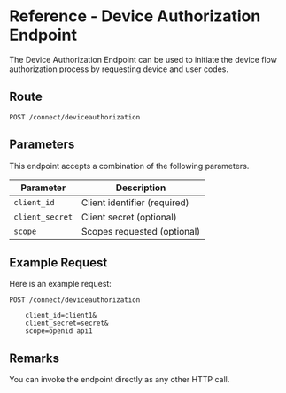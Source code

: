 # Reference - Device Authorization Endpoint

The Device Authorization Endpoint can be used to initiate the device flow authorization process by requesting device and user codes.

## Route

`POST /connect/deviceauthorization`

## Parameters

This endpoint accepts a combination of the following parameters.

| Parameter | Description |
| - | - |
| `client_id` | Client identifier (required) |
| `client_secret` | Client secret (optional) |
| `scope` | Scopes requested (optional) |

## Example Request

Here is an example request:

```
POST /connect/deviceauthorization

    client_id=client1&
    client_secret=secret&
    scope=openid api1
```

## Remarks

You can invoke the endpoint directly as any other HTTP call.